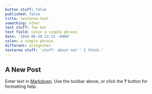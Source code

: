 ```yaml
---
button stuff: false
published: false
title: textarea-test
something: other
text stuff: foo bar
text field: colon a simple phrase.
date: '2016-06-20 22:15 -0400'
colon: a simple phrase.
different: altogether.
textarea stuff: 'stuff: about not'' I think.'
---
```

## A New Post

Enter text in [Markdown](http://daringfireball.net/projects/markdown/). Use the toolbar above, or click the **?** button for formatting help.

